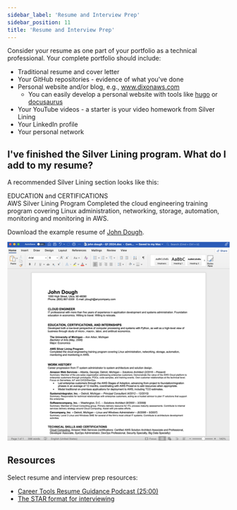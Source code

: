 ```yaml
---
sidebar_label: 'Resume and Interview Prep'
sidebar_position: 11
title: 'Resume and Interview Prep'
---
```


Consider your resume as one part of your portfolio as a technical professional. Your complete portfolio should include:
* Traditional resume and cover letter
* Your GitHub repositories - evidence of what you've done
* Personal website and/or blog, e.g., www.dixonaws.com
  * You can easily develop a personal website with tools like [hugo](http://www.gohugo.io) or [docusaurus](http://www.docusaurus.io)
* Your YouTube videos - a starter is your video homework from Silver Lining
* Your LinkedIn profile
* Your personal network

## I've finished the Silver Lining program. What do I add to my resume?
A recommended Silver Lining section looks like this:

EDUCATION and CERTIFICATIONS<br/>
AWS Silver Lining Program
Completed the cloud engineering training program covering Linux administration, networking, storage, automation, monitoring and monitoring in AWS.


Download the example resume of [John Dough](johndough.pdf).


![Example resume](johndough.png)


## Resources
Select resume and interview prep resources:
* [Career Tools Resume Guidance Podcast (25:00)](https://www.manager-tools.com/2019/06/resume-update-2019-part-1)
* [The STAR format for interviewing](https://www.themuse.com/advice/star-interview-method)